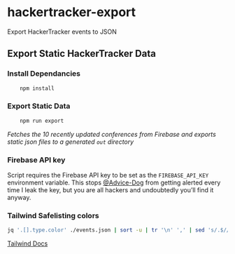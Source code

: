 # hackertracker-export

Export HackerTracker events to JSON

## Export Static HackerTracker Data

### Install Dependancies

```bash
    npm install
```

### Export Static Data

```bash
    npm run export
```

_Fetches the 10 recently updated conferences from Firebase and exports static json files to a generated `out` directory_

### Firebase API key

Script requires the Firebase API key to be set as the `FIREBASE_API_KEY` environment variable. This stops [@Advice-Dog](https://github.com/Advice-Dog) from getting alerted every time I leak the key, but you are all hackers and undoubtedly you’ll find it anyway.

### Tailwind Safelisting colors

```sh
jq '.[].type.color' ./events.json | sort -u | tr '\n' ',' | sed 's/.$//'
```

[Tailwind Docs](https://tailwindcss.com/docs/content-configuration#safelisting-classes)
